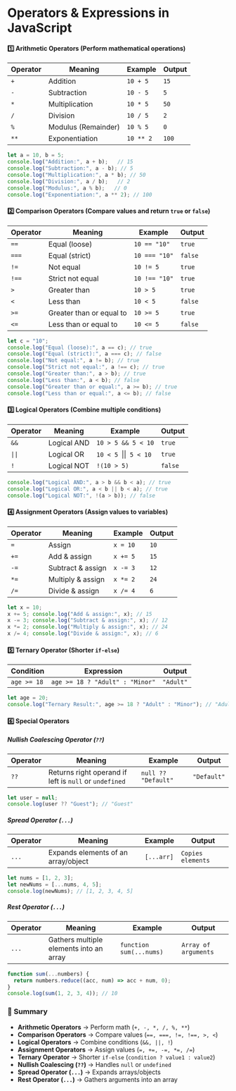 # **Operators & Expressions in JavaScript**

#### **1️⃣ Arithmetic Operators (Perform mathematical operations)**
| Operator | Meaning | Example | Output |
|----------|---------|---------|--------|
| `+`  | Addition | `10 + 5`  | `15` |
| `-`  | Subtraction | `10 - 5`  | `5` |
| `*`  | Multiplication | `10 * 5`  | `50` |
| `/`  | Division | `10 / 5`  | `2` |
| `%`  | Modulus (Remainder) | `10 % 5`  | `0` |
| `**`  | Exponentiation | `10 ** 2`  | `100` |
```js
let a = 10, b = 5;
console.log("Addition:", a + b);   // 15
console.log("Subtraction:", a - b); // 5
console.log("Multiplication:", a * b); // 50
console.log("Division:", a / b);   // 2
console.log("Modulus:", a % b);   // 0
console.log("Exponentiation:", a ** 2); // 100
```

#### **2️⃣ Comparison Operators (Compare values and return `true` or `false`)**
| Operator | Meaning | Example | Output |
|----------|---------|---------|--------|
| `==`  | Equal (loose) | `10 == "10"` | `true` |
| `===` | Equal (strict) | `10 === "10"` | `false` |
| `!=`  | Not equal | `10 != 5` | `true` |
| `!==` | Strict not equal | `10 !== "10"` | `true` |
| `>`  | Greater than | `10 > 5` | `true` |
| `<`  | Less than | `10 < 5` | `false` |
| `>=` | Greater than or equal to | `10 >= 5` | `true` |
| `<=` | Less than or equal to | `10 <= 5` | `false` |
```js
let c = "10";
console.log("Equal (loose):", a == c); // true
console.log("Equal (strict):", a === c); // false
console.log("Not equal:", a != b); // true
console.log("Strict not equal:", a !== c); // true
console.log("Greater than:", a > b); // true
console.log("Less than:", a < b); // false
console.log("Greater than or equal:", a >= b); // true
console.log("Less than or equal:", a <= b); // false
```

#### **3️⃣ Logical Operators (Combine multiple conditions)**
| Operator | Meaning | Example | Output |
|----------|---------|---------|--------|
| `&&` | Logical AND | `10 > 5 && 5 < 10` | `true` |
| `\|\|` | Logical OR | `10 < 5 `\|\|` 5 < 10` | `true` |
| `!` | Logical NOT | `!(10 > 5)` | `false` |
```js
console.log("Logical AND:", a > b && b < a); // true
console.log("Logical OR:", a < b || b < a); // true
console.log("Logical NOT:", !(a > b)); // false
```

#### **4️⃣ Assignment Operators (Assign values to variables)**
| Operator | Meaning | Example | Output |
|----------|---------|---------|--------|
| `=` | Assign | `x = 10` | `10` |
| `+=` | Add & assign | `x += 5` | `15` |
| `-=` | Subtract & assign | `x -= 3` | `12` |
| `*=` | Multiply & assign | `x *= 2` | `24` |
| `/=` | Divide & assign | `x /= 4` | `6` |
```js
let x = 10;
x += 5; console.log("Add & assign:", x); // 15
x -= 3; console.log("Subtract & assign:", x); // 12
x *= 2; console.log("Multiply & assign:", x); // 24
x /= 4; console.log("Divide & assign:", x); // 6
```

#### **5️⃣ Ternary Operator (Shorter `if-else`)**
| Condition | Expression | Output |
|-----------|------------|--------|
| `age >= 18` | `age >= 18 ? "Adult" : "Minor"` | `"Adult"` |
```js
let age = 20;
console.log("Ternary Result:", age >= 18 ? "Adult" : "Minor"); // "Adult"
```

#### **6️⃣ Special Operators**

##### **Nullish Coalescing Operator (`??`)**
| Operator | Meaning | Example | Output |
|----------|---------|---------|--------|
| `??` | Returns right operand if left is `null` or `undefined` | `null ?? "Default"` | `"Default"` |
```js
let user = null;
console.log(user ?? "Guest"); // "Guest"
```

##### **Spread Operator (`...`)**
| Operator | Meaning | Example | Output |
|----------|---------|---------|--------|
| `...` | Expands elements of an array/object | `[...arr]` | `Copies elements` |
```js
let nums = [1, 2, 3];
let newNums = [...nums, 4, 5];
console.log(newNums); // [1, 2, 3, 4, 5]
```

##### **Rest Operator (`...`)**
| Operator | Meaning | Example | Output |
|----------|---------|---------|--------|
| `...` | Gathers multiple elements into an array | `function sum(...nums)` | `Array of arguments` |
```js
function sum(...numbers) {
  return numbers.reduce((acc, num) => acc + num, 0);
}
console.log(sum(1, 2, 3, 4)); // 10
```

### **📝 Summary**
- **Arithmetic Operators** → Perform math (`+, -, *, /, %, **`)
- **Comparison Operators** → Compare values (`==, ===, !=, !==, >, <`)
- **Logical Operators** → Combine conditions (`&&, ||, !`)
- **Assignment Operators** → Assign values (`=, +=, -=, *=, /=`)
- **Ternary Operator** → Shorter `if-else` (`condition ? value1 : value2`)
- **Nullish Coalescing (`??`)** → Handles `null` or `undefined`
- **Spread Operator (`...`)** → Expands arrays/objects
- **Rest Operator (`...`)** → Gathers arguments into an array